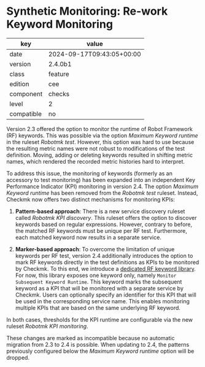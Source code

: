 [//]: # (werk v2)
# Synthetic Monitoring: Re-work Keyword Monitoring

key        | value
---------- | ---
date       | 2024-09-17T09:43:05+00:00
version    | 2.4.0b1
class      | feature
edition    | cee
component  | checks
level      | 2
compatible | no

Version 2.3 offered the option to monitor the runtime of Robot Framework (RF) keywords. This was
possible via the option _Maximum Keyword runtime_ in the ruleset _Robotmk test_. However, this
option was hard to use because the resulting metric names were not robust to modifications of
the test definition. Moving, adding or deleting keywords resulted in shifting metric names, which
rendered the recorded metric histories hard to interpret.

To address this issue, the monitoring of keywords (formerly as an accessory to test monitoring) 
has been expanded into an independent Key Performance Indicator (KPI) monitoring in version 2.4. The
option _Maximum Keyword runtime_ has been removed from the _Robotmk test_ ruleset. Instead, Checkmk
now offers two distinct mechanisms for monitoring KPIs:

1. **Pattern-based approach**: There is a new service discovery ruleset called _Robotmk KPI
discovery_. This ruleset offers the option to discover keywords based on regular expressions.
However, contrary to before, the matched RF keywords must be unique per RF test. Furthermore, each
matched keyword now results in a separate service.

2. **Marker-based approach**: To overcome the limitation of unique keywords per RF test, version 2.4
additionally introduces the option to mark RF keywords directly in the test definitions as KPIs to
be monitored by Checkmk. To this end, we introduce a
[dedicated RF keyword library](https://pypi.org/project/robotframework-robotmklibrary). For now,
this library exposes one keyword only, namely `Monitor Subsequent Keyword Runtime`. This keyword
marks the subsequent keyword as a KPI that will be monitored with a separate service by Checkmk.
Users can optionally specify an identifier for this KPI that will be used in the corresponding
service name. This enables monitoring multiple KPIs that are based on the same underlying RF
keyword.

In both cases, thresholds for the KPI runtime are configurable via the new ruleset _Robotmk KPI
monitoring_.

These changes are marked as incompatible because no automatic migration from 2.3 to 2.4 is possible.
When updating to 2.4, the patterns previously configured below the _Maximum Keyword runtime_ option
will be dropped.
